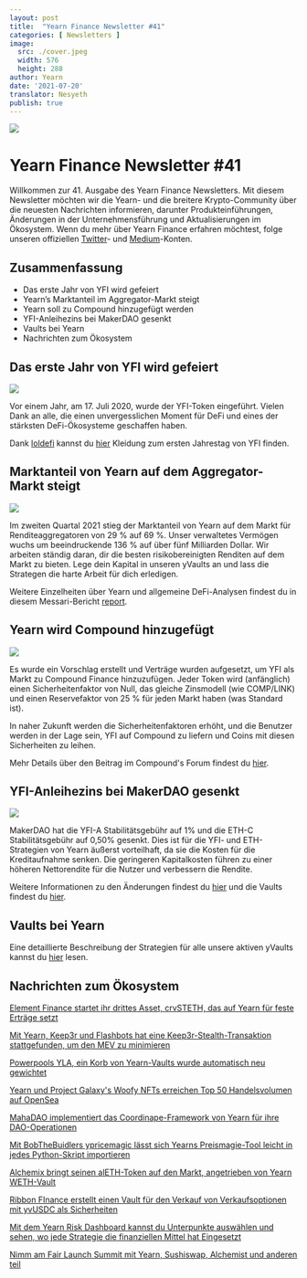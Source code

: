 ```yaml
---
layout: post
title:  "Yearn Finance Newsletter #41"
categories: [ Newsletters ]
image:
  src: ./cover.jpeg
  width: 576
  height: 288
author: Yearn
date: '2021-07-20'
translator: Nesyeth
publish: true
---
```


![](/_newsletters/Yearn-Finance-Newsletter-41/image1.jpg)

# Yearn Finance Newsletter #41

Willkommen zur 41. Ausgabe des Yearn Finance Newsletters. Mit diesem Newsletter möchten wir die Yearn- und die breitere Krypto-Community über die neuesten Nachrichten informieren, darunter Produkteinführungen, Änderungen in der Unternehmensführung und Aktualisierungen im Ökosystem. Wenn du mehr über Yearn Finance erfahren möchtest, folge unseren offiziellen [Twitter](https://twitter.com/iearnfinance)- und [Medium](https://medium.com/iearn)-Konten.

## Zusammenfassung

- Das erste Jahr von YFI wird gefeiert
- Yearn’s Marktanteil im Aggregator-Markt steigt
- Yearn soll zu Compound hinzugefügt werden
- YFI-Anleihezins bei MakerDAO gesenkt
- Vaults bei Yearn
- Nachrichten zum Ökosystem

## Das erste Jahr von YFI wird gefeiert

![](/_newsletters/Yearn-Finance-Newsletter-41/image5.jpg)

Vor einem Jahr, am 17. Juli 2020, wurde der YFI-Token eingeführt. Vielen Dank an alle, die einen unvergesslichen Moment für DeFi und eines der stärksten DeFi-Ökosysteme geschaffen haben.

Dank [loldefi](https://twitter.com/loldefi) kannst du [hier](https://ymerch.finance/) Kleidung zum ersten Jahrestag von YFI finden.

## Marktanteil von Yearn auf dem Aggregator-Markt steigt

![](/_newsletters/Yearn-Finance-Newsletter-41/image4.jpg)

Im zweiten Quartal 2021 stieg der Marktanteil von Yearn auf dem Markt für Renditeaggregatoren von 29 % auf 69 %. Unser verwaltetes Vermögen wuchs um beeindruckende 136 % auf über fünf Milliarden Dollar. Wir arbeiten ständig daran, dir die besten risikobereinigten Renditen auf dem Markt zu bieten. Lege dein Kapital in unseren yVaults an und lass die Strategen die harte Arbeit für dich erledigen.

Weitere Einzelheiten über Yearn und allgemeine DeFi-Analysen findest du in diesem Messari-Bericht [report](https://messari.io/article/q2-21-defi-review?utm_source=ryanwatkins_&utm_medium=tweet&utm_campaign=q2-21-defi-review).

## Yearn wird Compound hinzugefügt 

![](/_newsletters/Yearn-Finance-Newsletter-41/image3.jpg)

Es wurde ein Vorschlag erstellt und Verträge wurden aufgesetzt, um YFI als Markt zu Compound Finance hinzuzufügen. Jeder Token wird (anfänglich) einen Sicherheitenfaktor von Null, das gleiche Zinsmodell (wie COMP/LINK) und einen Reservefaktor von 25 % für jeden Markt haben (was Standard ist).

In naher Zukunft werden die Sicherheitenfaktoren erhöht, und die Benutzer werden in der Lage sein, YFI auf Compound zu liefern und Coins mit diesen Sicherheiten zu leihen.

Mehr Details über den Beitrag im Compound's Forum findest du [hier](https://www.comp.xyz/t/add-markets-mkr-aave-sushi-yfi/1977).

## YFI-Anleihezins bei MakerDAO gesenkt

![](/_newsletters/Yearn-Finance-Newsletter-41/image2.jpg)

MakerDAO hat die YFI-A Stabilitätsgebühr auf 1% und die ETH-C Stabilitätsgebühr auf 0,50% gesenkt. Dies ist für die YFI- und ETH-Strategien von Yearn äußerst vorteilhaft, da sie die Kosten für die Kreditaufnahme senken. Die geringeren Kapitalkosten führen zu einer höheren Nettorendite für die Nutzer und verbessern die Rendite.

Weitere Informationen zu den Änderungen findest du [hier](https://forum.makerdao.com/t/maker-relay-ep-53/9305) und die Vaults findest du [hier](https://yearn.finance/vaults).

## Vaults bei Yearn

Eine detaillierte Beschreibung der Strategien für alle unsere aktiven yVaults kannst du [hier](https://medium.com/yearn-state-of-the-vaults/the-vaults-at-yearn-9237905ffed3) lesen.

## Nachrichten zum Ökosystem 

[Element Finance startet ihr drittes Asset, crvSTETH, das auf Yearn für feste Erträge setzt](https://twitter.com/element_fi/status/1414990472569831427)

[Mit Yearn, Keep3r und Flashbots hat eine Keep3r-Stealth-Transaktion stattgefunden, um den MEV zu minimieren](https://twitter.com/lbertenasco/status/1415016369771491330)

[Powerpools YLA, ein Korb von Yearn-Vaults wurde automatisch neu gewichtet](https://twitter.com/powerpoolcvp/status/1414682829359812615)

[Yearn und Project Galaxy's Woofy NFTs erreichen Top 50 Handelsvolumen auf OpenSea](https://twitter.com/ProjectGalaxyHQ/status/1414868634862710789)

[MahaDAO implementiert das Coordinape-Framework von Yearn für ihre DAO-Operationen](https://twitter.com/TheMahaDAO/status/1414620121528680451)

[Mit BobTheBuidlers ypricemagic lässt sich Yearns Preismagie-Tool leicht in jedes Python-Skript importieren](https://github.com/BobTheBuidler/ypricemagic)

[Alchemix bringt seinen alETH-Token auf den Markt, angetrieben von Yearn WETH-Vault](https://twitter.com/AlchemixFi/status/1414647769470443521)

[Ribbon FInance erstellt einen Vault für den Verkauf von Verkaufsoptionen mit yvUSDC als Sicherheiten](https://twitter.com/ribbonfinance/status/1415298793419968513)

[Mit dem Yearn Risk Dashboard kannst du Unterpunkte auswählen und sehen, wo jede Strategie die finanziellen Mittel hat Eingesetzt](https://yearn-finance.vercel.app/system/vault/0x19D3364A399d251E894aC732651be8B0E4e85001)

[Nimm am Fair Launch Summit mit Yearn, Sushiswap, Alchemist und anderen teil](https://twitter.com/_alchemistcoin/status/1415646390978453508)
